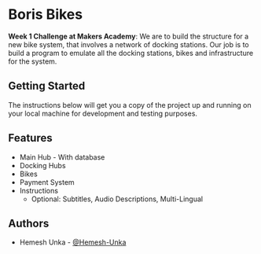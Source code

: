# Boris Bikes

**Week 1 Challenge at Makers Academy**: We are to build the structure for a new bike system, that involves a network of docking stations. Our job is to build a program to emulate all the docking stations, bikes and infrastructure for the system.

## Getting Started

The instructions below will get you a copy of the project up and running on your local machine for development and testing purposes.

## Features
* Main Hub - With database
* Docking Hubs
* Bikes
* Payment System
* Instructions
  * Optional: Subtitles, Audio Descriptions, Multi-Lingual

## Authors
* Hemesh Unka - [@Hemesh-Unka](https://github.com/hemesh-unka)
